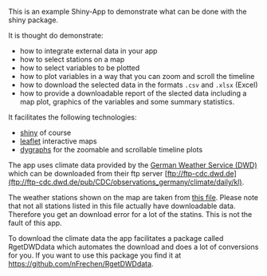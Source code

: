 This is an example Shiny-App to demonstrate what can be done with the shiny package.

It is thought do demonstrate:

* how to integrate external data in your app
* how to select stations on a map
* how to select variables to be plotted
* how to plot variables in a way that you can zoom and scroll the timeline
* how to download the selected data in the formats `.csv` and `.xlsx` (Excel)
* how to provide a downloadable report of the slected data including a map plot, graphics of the variables and some summary statistics.

It facilitates the following technologies:

* [shiny](http://shiny.rstudio.com) of course
* [leaflet](http://rstudio.github.io/leaflet/basemaps.html) interactive maps
* [dygraphs](http://rstudio.github.io/dygraphs/) for the zoomable and scrollable timeline plots

The app uses climate data provided by the [German Weather Service (DWD)](http://dwd.de) which can be downloaded from their ftp server [ftp://ftp-cdc.dwd.de](ftp://ftp-cdc.dwd.de/pub/CDC/observations_germany/climate/daily/kl).

The weather stations shown on the map are taken from [this file](ftp://ftp-cdc.dwd.de/pub/CDC/observations_germany/climate/daily/kl/recent/KL_Tageswerte_Beschreibung_Stationen.txt). Please note that not all stations listed in this file actually have downloadable data. Therefore you get an download error for a lot of the statins. This is not the fault of this app.

To download the climate data the app facilitates a package called RgetDWDdata which automates the download and does a lot of conversions for you. If you want to use this package you find it at https://github.com/nFrechen/RgetDWDdata.

